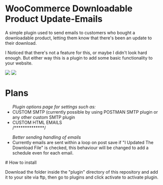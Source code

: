 # WooCommerce Downloadable Product Update-Emails

A simple plugin used to send emails to customers who bought a downloadable product, letting them know that there's been an update to their download.

I Noticed that there's not a feature for this, or maybe I didn't look hard enough. But either way this is a plugin to add some basic functionality to your website.

<img src="http://s15.postimg.org/fkcc10baj/clip1.png" />
<img src="http://s15.postimg.org/x942smn1n/clip2.png" />

# Plans

<ul>
<em>Plugin options page for settings such as:</em><br />

<li>CUSTOM SMTP (currently possible by using POSTMAN SMTP plugin or any other custom SMTP plugin</li>
<li>CUSTOM HTML EMAILS</li>
/**************/<br>
</ul>

<ul>
<em>Better sending handling of emails</em><br />

<li>Currently emails are sent within a loop on post save if "I Updated The Download File" is checked, this behaviour will be changed to add a schedule even for each email.</li>
</ul>
# How to install

Download the folder inside the "plugin" directory of this repository and add it to your site via ftp, then go to plugins and click activate to activate plugin.
